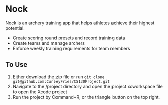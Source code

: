 # Nock

Nock is an archery training app that helps athletes achieve their highest potential.

  - Create scoring round presets and record training data
  - Create teams and manage archers
  - Enforce weekly training requirements for team members

## To Use
1) Either download the zip file or run ```git clone git@github.com:CurleyFries/CS130Project.git```
2) Navigate to the /project directory and open the project.xcworkspace file to open the Xcode project
3) Run the project by Command+R, or the triangle button on the top right.

